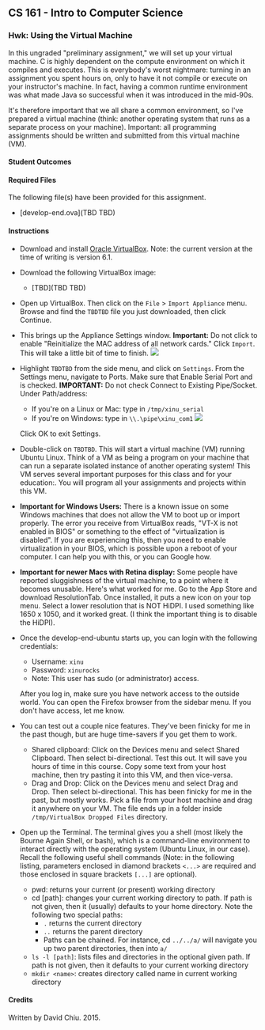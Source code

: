 ## CS 161 - Intro to Computer Science

### Hwk: Using the Virtual Machine

In this ungraded "preliminary assignment," we will set up your virtual machine. C is highly dependent on the compute environment on which it compiles and executes. This is everybody's worst nightmare: turning in an assignment you spent hours on, only to have it not compile or execute on your instructor's machine. In fact, having a common runtime environment was what made Java so successful when it was introduced in the mid-90s.

It's therefore important that we all share a common environment, so I've prepared a virtual machine (think: another operating system that runs as a separate process on your machine). Important: all programming assignments should be written and submitted from this virtual machine (VM).

#### Student Outcomes

#### Required Files

The following file(s) have been provided for this assignment.

- [develop-end.ova](TBD TBD)

#### Instructions

- Download and install [Oracle VirtualBox](https://www.virtualbox.org/). Note: the current version at the time of writing is version 6.1.

- Download the following VirtualBox image:

  - [TBD](TBD TBD)

- Open up VirtualBox. Then click on the `File` > `Import Appliance` menu. Browse and find the `TBDTBD` file you just downloaded, then click Continue.

- This brings up the Appliance Settings window. **Important:** Do not click to enable "Reinitialize the MAC address of all network cards." Click `Import`. This will take a little bit of time to finish.
  ![](img/figures/install1.png)

- Highlight `TBDTBD` from the side menu, and click on `Settings`. From the Settings menu, navigate to Ports. Make sure that Enable Serial Port and is checked. **IMPORTANT:** Do not check Connect to Existing Pipe/Socket. Under Path/address:

  - If you're on a Linux or Mac: type in `/tmp/xinu_serial`
  - If you're on Windows: type in `\\.\pipe\xinu_com1`
    ![](img/figures/install4.png)

  Click OK to exit Settings.

- Double-click on `TBDTBD`. This will start a virtual machine (VM) running Ubuntu Linux. Think of a VM as being a program on your machine that can run a separate isolated instance of another operating system! This VM serves several important purposes for this class and for your education:. You will program all your assignments and projects within this VM.

- **Important for Windows Users:** There is a known issue on some Windows machines that does not allow the VM to boot up or import properly. The error you receive from VirtualBox reads, "VT-X is not enabled in BIOS" or something to the effect of "virtualization is disabled". If you are experiencing this, then you need to enable virtualization in your BIOS, which is possible upon a reboot of your computer. I can help you with this, or you can Google how.

- **Important for newer Macs with Retina display:** Some people have reported sluggishness of the virtual machine, to a point where it becomes unusable. Here's what worked for me. Go to the App Store and download ResolutionTab. Once installed, it puts a new icon on your top menu. Select a lower resolution that is NOT HiDPI. I used something like 1650 x 1050, and it worked great. (I think the important thing is to disable the HiDPI).

- Once the develop-end-ubuntu starts up, you can login with the following credentials:

  - Username: `xinu`
  - Password: `xinurocks`
  - Note: This user has sudo (or administrator) access.

  After you log in, make sure you have network access to the outside world. You can open the Firefox browser from the sidebar menu. If you don't have access, let me know.

- You can test out a couple nice features. They've been finicky for me in the past though, but are huge time-savers if you get them to work.

  - Shared clipboard: Click on the Devices menu and select Shared Clipboard. Then select bi-directional. Test this out. It will save you hours of time in this course. Copy some text from your host machine, then try pasting it into this VM, and then vice-versa.
  - Drag and Drop: Click on the Devices menu and select Drag and Drop. Then select bi-directional. This has been finicky for me in the past, but mostly works. Pick a file from your host machine and drag it anywhere on your VM. The file ends up in a folder inside `/tmp/VirtualBox Dropped Files` directory.

- Open up the Terminal. The terminal gives you a shell (most likely the Bourne Again Shell, or bash), which is a command-line environment to interact directly with the operating system (Ubuntu Linux, in our case). Recall the following useful shell commands (Note: in the following listing, parameters enclosed in diamond brackets `<...>` are required and those enclosed in square brackets `[...]` are optional).

  - pwd: returns your current (or present) working directory
  - cd [path]: changes your current working directory to path. If path is not given, then it (usually) defaults to your home directory. Note the following two special paths:
    - `.` returns the current directory
    - `..` returns the parent directory
    - Paths can be chained. For instance, cd `../../a/` will navigate you up two parent directories, then into `a/`
  - `ls -l [path]`: lists files and directories in the optional given path. If path is not given, then it defaults to your current working directory
  - `mkdir <name>`: creates directory called name in current working directory

#### Credits

Written by David Chiu. 2015.
